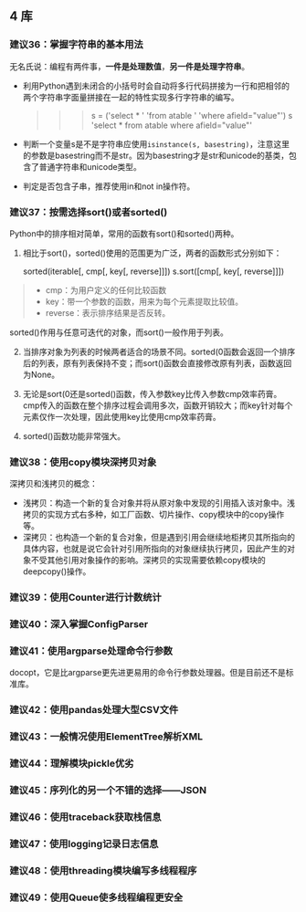 ## 4 库

### 建议36：掌握字符串的基本用法

无名氏说：编程有两件事，**一件是处理数值**，**另一件是处理字符串**。

* 利用Python遇到未闭合的小括号时会自动将多行代码拼接为一行和把相邻的两个字符串字面量拼接在一起的特性实现多行字符串的编写。

    >>> s = ('select * '
            'from atable '
            'where afield="value"')
    >>> s
    'select * from atable where afield="value"'

* 判断一个变量s是不是字符串应使用`isinstance(s, basestring)`，注意这里的参数是basestring而不是str。因为basestring才是str和unicode的基类，包含了普通字符串和unicode类型。

* 判定是否包含子串，推荐使用in和not in操作符。

### 建议37：按需选择sort()或者sorted()

Python中的排序相对简单，常用的函数有sort()和sorted()两种。

1. 相比于sort()，sorted()使用的范围更为广泛，两者的函数形式分别如下：  
    
    sorted(iterable[, cmp[, key[, reverse]]])
    s.sort([cmp[, key[, reverse]]])

> * cmp：为用户定义的任何比较函数
> * key：带一个参数的函数，用来为每个元素提取比较值。
> * reverse：表示排序结果是否反转。
   
   sorted()作用与任意可迭代的对象，而sort()一般作用于列表。

2. 当排序对象为列表的时候两者适合的场景不同。sorted(0函数会返回一个排序后的列表，原有列表保持不变；而sort()函数会直接修改原有列表，函数返回为None。

3. 无论是sort(0还是sorted()函数，传入参数key比传入参数cmp效率药膏。cmp传入的函数在整个排序过程会调用多次，函数开销较大；而key针对每个元素仅作一次处理，因此使用key比使用cmp效率药膏。

4. sorted()函数功能非常强大。

### 建议38：使用copy模块深拷贝对象

深拷贝和浅拷贝的概念：

* 浅拷贝：构造一个新的复合对象并将从原对象中发现的引用插入该对象中。浅拷贝的实现方式右多种，如工厂函数、切片操作、copy模块中的copy操作等。
* 深拷贝：也构造一个新的复合对象，但是遇到引用会继续地柜拷贝其所指向的具体内容，也就是说它会针对引用所指向的对象继续执行拷贝，因此产生的对象不受其他引用对象操作的影响。深拷贝的实现需要依赖copy模块的deepcopy()操作。

### 建议39：使用Counter进行计数统计

### 建议40：深入掌握ConfigParser

### 建议41：使用argparse处理命令行参数

docopt，它是比argparse更先进更易用的命令行参数处理器。但是目前还不是标准库。

### 建议42：使用pandas处理大型CSV文件

### 建议43：一般情况使用ElementTree解析XML

### 建议44：理解模块pickle优劣

### 建议45：序列化的另一个不错的选择——JSON

### 建议46：使用traceback获取栈信息

### 建议47：使用logging记录日志信息

### 建议48：使用threading模块编写多线程程序

### 建议49：使用Queue使多线程编程更安全



